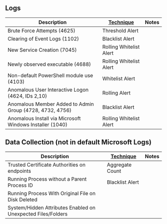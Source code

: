 ## Logs

| Description                                              | [Technique](/Detection-Techniques.md) | Notes |
| -------------------------------------------------------- | ------------------------------------------------------- | ----- |
| Brute Force Attempts (4625)                              | Threshold Alert                                         |       |
| Clearing of Event Logs (1102)                            | Blacklist Alert                                         |       |
| New Service Creation (7045)                              | Rolling Whitelist Alert                                 |       |
| Newly observed executable (4688)                         | Rolling Whitelist Alert                                 |       |
| Non-default PowerShell module use (4103)                 | Whitelist Alert                                         |       |
| Anomalous User Interactive Logon (4624, IDs 2,10)        | Rolling Alert                                           |       |
| Anomalous Member Added to Admin Group (4728, 4732, 4756) | Blacklist Alert                                         |       |
| Anomalous Install via Microsoft Windows Installer (1040) | Rolling Whitelist Alert                                 |       |


## Data Collection (not in default Microsoft Logs)

| Description                                                  | [Technique](/Detection-Techniques.md) | Notes |
| ------------------------------------------------------------ | ------------------------------------------------------- | ----- |
| Trusted Certificate Authorities on endpoints                 | Aggregate Count                                         |       |
| Running Process without a Parent Process ID                  | Blacklist Alert                                         |       |
| Running Process With Original File on Disk Deleted           |                                                         |       |
| System/Hidden Attributes Enabled on Unexpected Files/Folders |                                                         |       |

